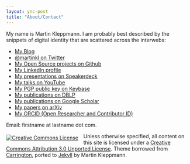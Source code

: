```yaml
---
layout: ync-post
title: "About/Contact"
---
```


My name is Martin Kleppmann. I am probably best described by the snippets of digital identity
that are scattered across the interwebs:

<ul>
<li><a rel="me" href="http://martin.kleppmann.com/">My Blog</a></li>
<li><a rel="me" href="http://twitter.com/martinkl">@martinkl on Twitter</a></li>
<li><a rel="me" href="http://github.com/ept">My Open Source projects on Github</a></li>
<li><a rel="me" href="http://www.linkedin.com/in/martinkleppmann">My LinkedIn profile</a></li>
<li><a rel="me" href="https://speakerdeck.com/ept">My presentations on Speakerdeck</a></li>
<li><a rel="me" href="https://www.youtube.com/channel/UClB4KPy5LkJj1t3SgYVtMOQ">My talks on YouTube</a></li>
<li><a rel="me" href="https://keybase.io/martinkl">My PGP public key on Keybase</a></li>
<li><a rel="me" href="http://dblp.uni-trier.de/pers/hd/k/Kleppmann:Martin">My publications on DBLP</a></li>
<li><a rel="me" href="https://scholar.google.com/citations?hl=en&user=TbyvU7oAAAAJ">My publications on Google Scholar</a></li>
<li><a rel="me" href="https://arxiv.org/a/kleppmann_m_1.html">My papers on arXiv</a></li>
<li><a rel="me" href="https://orcid.org/0000-0001-7252-6958">My ORCID (Open Researcher and Contributor ID)</a></li>
</ul>

Email: firstname at lastname dot com.

<a rel="license" href="http://creativecommons.org/licenses/by/3.0/"
    style="float: left; padding: 0.3em 1em 0 0;"><img alt="Creative Commons License"
    src="https://i.creativecommons.org/l/by/3.0/88x31.png" /></a>
Unless otherwise specified, all content on this site is licensed under a
<a rel="license" href="http://creativecommons.org/licenses/by/3.0/">Creative Commons
    Attribution 3.0 Unported License</a>.
Theme borrowed from
<span id="theme-link"><a href="http://carringtontheme.com" title="Carrington theme for WordPress">Carrington</a></span>,
ported to <a href="https://github.com/mojombo/jekyll">Jekyll</a> by Martin Kleppmann.
